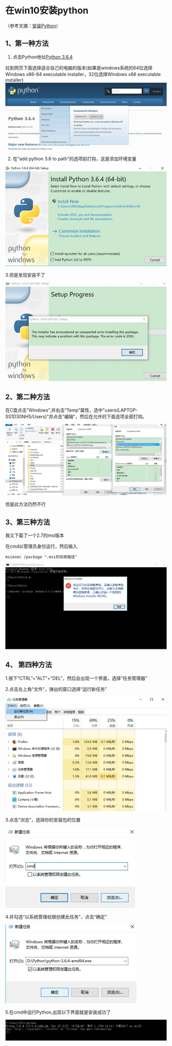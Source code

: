 # 在win10安装python

（参考文摘：[安装Python](https://www.liaoxuefeng.com/wiki/0014316089557264a6b348958f449949df42a6d3a2e542c000/0014316090478912dab2a3a9e8f4ed49d28854b292f85bb000)）

## 1、第一种方法

1. 点击Python地址[Python 3.6.4](https://www.python.org/downloads/release/python-364/)

拉到网页下面选择适合自己的电脑的版本(如果是windows系统的64位选择Windows x86-64 executable installer，32位选择Windows x86 executable installer)
![](images/1.jpg)

2.  在“add python 3.6 to path”的选项前打钩，这是添加环境变量

![](images/2.jpg)

3.但是发现安装不了

![](images/3.jpg)

## 2、第二种方法

在C盘点击"Windows",并右击“Temp”属性，选中"users(LAPTOP-SS1D30NH5/Users)"并点击“编辑”，然后在允许的下面选项全部打钩。

![](images/4.jpg)

但是此方法仍然不行

## 3、第三种方法

我又下载了一个2.7的msi版本

在cmd以管理员身份运行，然后输入

```
msiexec /package ".msi的存放路径" 
```

![](images/5.jpg)


## 4、 第四种方法

1.按下“CTRL”+"ALT"+"DEL"，然后会出现一个界面，选择“任务管理器”

2.点击左上角“文件”，弹出的窗口选择“运行新任务”

![](images/6.jpg)

3.点击“浏览”，选择你的安装包的位置

![](images/7.jpg)

4.并勾选“以系统管理权限创建此任务”，点击“确定”

![](images/8.jpg)

5.在cmd中运行Python,出现以下界面就是安装成功了

![](images/9.jpg)










